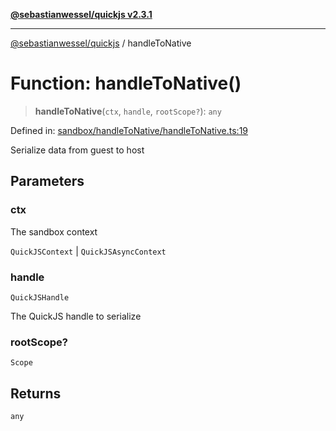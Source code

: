 [**@sebastianwessel/quickjs v2.3.1**](../README.md)

***

[@sebastianwessel/quickjs](../globals.md) / handleToNative

# Function: handleToNative()

> **handleToNative**(`ctx`, `handle`, `rootScope?`): `any`

Defined in: [sandbox/handleToNative/handleToNative.ts:19](https://github.com/sebastianwessel/quickjs/blob/main/src/sandbox/handleToNative/handleToNative.ts#L19)

Serialize data from guest to host

## Parameters

### ctx

The sandbox context

`QuickJSContext` | `QuickJSAsyncContext`

### handle

`QuickJSHandle`

The QuickJS handle to serialize

### rootScope?

`Scope`

## Returns

`any`
